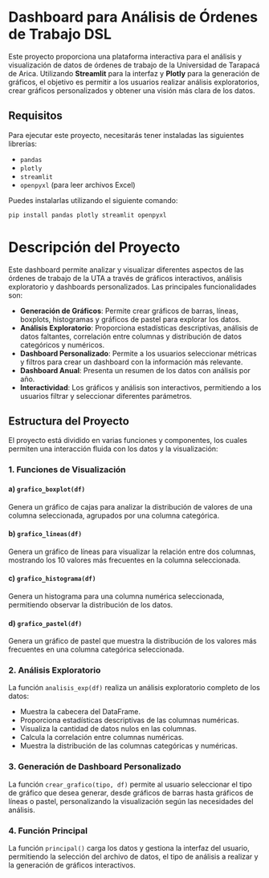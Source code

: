 # Dashboard para Análisis de Órdenes de Trabajo DSL

Este proyecto proporciona una plataforma interactiva para el análisis y visualización de datos de órdenes de trabajo de la Universidad de Tarapacá de Arica. Utilizando **Streamlit** para la interfaz y **Plotly** para la generación de gráficos, el objetivo es permitir a los usuarios realizar análisis exploratorios, crear gráficos personalizados y obtener una visión más clara de los datos.

## Requisitos

Para ejecutar este proyecto, necesitarás tener instaladas las siguientes librerías:

- `pandas`
- `plotly`
- `streamlit`
- `openpyxl` (para leer archivos Excel)

Puedes instalarlas utilizando el siguiente comando:

```bash
pip install pandas plotly streamlit openpyxl
```

# Descripción del Proyecto

Este dashboard permite analizar y visualizar diferentes aspectos de las órdenes de trabajo de la UTA a través de gráficos interactivos, análisis exploratorio y dashboards personalizados. Las principales funcionalidades son:

- **Generación de Gráficos**: Permite crear gráficos de barras, líneas, boxplots, histogramas y gráficos de pastel para explorar los datos.
- **Análisis Exploratorio**: Proporciona estadísticas descriptivas, análisis de datos faltantes, correlación entre columnas y distribución de datos categóricos y numéricos.
- **Dashboard Personalizado**: Permite a los usuarios seleccionar métricas y filtros para crear un dashboard con la información más relevante.
- **Dashboard Anual**: Presenta un resumen de los datos con análisis por año.
- **Interactividad**: Los gráficos y análisis son interactivos, permitiendo a los usuarios filtrar y seleccionar diferentes parámetros.

## Estructura del Proyecto

El proyecto está dividido en varias funciones y componentes, los cuales permiten una interacción fluida con los datos y la visualización:

### 1. Funciones de Visualización

#### a) `grafico_boxplot(df)`
Genera un gráfico de cajas para analizar la distribución de valores de una columna seleccionada, agrupados por una columna categórica.

#### b) `grafico_lineas(df)`
Genera un gráfico de líneas para visualizar la relación entre dos columnas, mostrando los 10 valores más frecuentes en la columna seleccionada.

#### c) `grafico_histograma(df)`
Genera un histograma para una columna numérica seleccionada, permitiendo observar la distribución de los datos.

#### d) `grafico_pastel(df)`
Genera un gráfico de pastel que muestra la distribución de los valores más frecuentes en una columna categórica seleccionada.

### 2. Análisis Exploratorio
La función `analisis_exp(df)` realiza un análisis exploratorio completo de los datos:
- Muestra la cabecera del DataFrame.
- Proporciona estadísticas descriptivas de las columnas numéricas.
- Visualiza la cantidad de datos nulos en las columnas.
- Calcula la correlación entre columnas numéricas.
- Muestra la distribución de las columnas categóricas y numéricas.

### 3. Generación de Dashboard Personalizado
La función `crear_grafico(tipo, df)` permite al usuario seleccionar el tipo de gráfico que desea generar, desde gráficos de barras hasta gráficos de líneas o pastel, personalizando la visualización según las necesidades del análisis.

### 4. Función Principal
La función `principal()` carga los datos y gestiona la interfaz del usuario, permitiendo la selección del archivo de datos, el tipo de análisis a realizar y la generación de gráficos interactivos.
